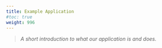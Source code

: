 ```yaml
---
title: Example Application
#toc: true
weight: 996
---
```




>*A short introduction to what our application is and does.*


